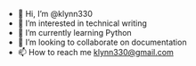- 👋 Hi, I’m @klynn330
- 👀 I’m interested in technical writing
- 🌱 I’m currently learning Python
- 💞️ I’m looking to collaborate on documentation
- 📫 How to reach me klynn330@gmail.com

<!---
klynn330/klynn330 is a ✨ special ✨ repository because its `README.md` (this file) appears on your GitHub profile.
You can click the Preview link to take a look at your changes.
--->

